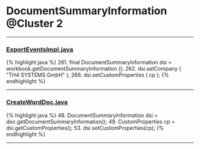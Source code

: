 # DocumentSummaryInformation @Cluster 2

***

### [ExportEventsImpl.java](https://searchcode.com/codesearch/view/122444114/)
{% highlight java %}
261. final DocumentSummaryInformation dsi = workbook.getDocumentSummaryInformation ();
262. dsi.setCompany ( "TH4 SYSTEMS GmbH" );
266. dsi.setCustomProperties ( cp );
{% endhighlight %}

***

### [CreateWordDoc.java](https://searchcode.com/codesearch/view/111543829/)
{% highlight java %}
48. DocumentSummaryInformation dsi = doc.getDocumentSummaryInformation();
49. CustomProperties cp = dsi.getCustomProperties();
53. dsi.setCustomProperties(cp);
{% endhighlight %}

***

